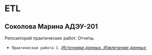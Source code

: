 # ETL
## Соколова Марина АДЭУ-201

Репозиторий практических работ. Отчеты.
- `Практическая работа 1.` [*Источники данных. Извлечение данных*;](https://github.com/MarinaSokolova111/ETL/blob/main/%D0%9F%D1%80%D0%B0%D0%BA%D1%82%D0%B8%D1%87%D0%B5%D1%81%D0%BA%D0%B0%D1%8F_%D1%80%D0%B0%D0%B1%D0%BE%D1%82%D0%B0_1_%D0%98%D1%81%D1%82%D0%BE%D1%87%D0%BD%D0%B8%D0%BA%D0%B8_%D0%B4%D0%B0%D0%BD%D0%BD%D1%8B%D1%85_%D0%98%D0%B7%D0%B2%D0%BB%D0%B5%D1%87%D0%B5%D0%BD%D0%B8%D0%B5_%D0%B4%D0%B0%D0%BD%D0%BD%D1%8B%D1%85.ipynb)
